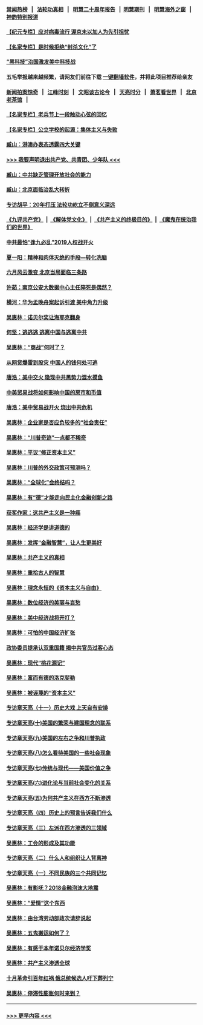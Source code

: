 #### [禁闻热榜](热点新闻.md?=0)  &nbsp;&nbsp;|&nbsp;&nbsp; [法轮功真相](https://github.com/gfw-breaker/truth/blob/master/README.md?=0) &nbsp;&nbsp;|&nbsp;&nbsp; [明慧二十周年报告](https://github.com/gfw-breaker/mh-reports/blob/master/README.md?=0) &nbsp;&nbsp;|&nbsp;&nbsp;[明慧期刊](https://github.com/gfw-breaker/mh-qikan) &nbsp;&nbsp;|&nbsp;&nbsp; [明慧海外之窗](https://github.com/gfw-breaker/mh-news/blob/master/README.md?=0) &nbsp;&nbsp;|&nbsp;&nbsp; [神韵特别报道](https://github.com/gfw-breaker/mh-news/blob/master/shenyun.md?=0)
#### [【纪元专栏】应对病毒流行 渥京未以加人为先引担忧](../pages/nsc423/n11875714.md?t=03051504) 
#### [【名家专栏】是时候拒绝“封杀文化”了](../pages/nsc423/n11814093.md?t=03051504) 
#### [“黑科技”治国激发美中科技战](../pages/nsc423/n11638056.md?t=03051504) 
#### 五毛举报越来越频繁，请网友们前往下载 [一键翻墙软件](https://github.com/gfw-breaker/ssr-accounts)，并将此项目推荐给亲友
#### [新闻拍案惊奇](https://github.com/gfw-breaker/banned-news/blob/master/pages/link4.md) &nbsp;&nbsp;|&nbsp;&nbsp; [江峰时刻](https://github.com/gfw-breaker/banned-news/blob/master/pages/link4.md) &nbsp;&nbsp;|&nbsp;&nbsp; [文昭谈古论今](https://github.com/gfw-breaker/banned-news/blob/master/pages/link4.md) &nbsp;&nbsp;|&nbsp;&nbsp; [天亮时分](https://github.com/gfw-breaker/banned-news/blob/master/pages/link4.md) &nbsp;&nbsp;|&nbsp;&nbsp; [萧茗看世界](https://github.com/gfw-breaker/banned-news/blob/master/pages/link4.md) &nbsp;&nbsp;|&nbsp;&nbsp; [北京老茶馆](https://github.com/gfw-breaker/banned-news/blob/master/pages/link4.md) &nbsp;&nbsp;|&nbsp;&nbsp; 
#### [【名家专栏】老兵节上一段触动心弦的回忆](../pages/nsc423/n11646016.md?t=03051504) 
#### [【名家专栏】公立学校的起源：集体主义与失败](../pages/nsc423/n11601833.md?t=03051504) 
#### [臧山：港澳办表态透露四大关键](../pages/nsc423/n11421628.md?t=03051504) 
#### [>>> 我要声明退出共产党、共青团、少年队 <<<](https://github.com/begood0513/goodnews/blob/master/quit/letter.md) 
#### [臧山：中共缺乏管理开放社会的能力](../pages/nsc423/n11407457.md?t=03051504) 
#### [臧山：北京面临治乱大转折](../pages/nsc423/n11406895.md?t=03051504) 
#### [专访胡平：20年打压 法轮功屹立不倒意义深远](../pages/nsc423/n11398800.md?t=03051504) 
#### [《九评共产党》](https://github.com/begood0513/9ping.md/blob/master/README.md) &nbsp;|&nbsp; [《解体党文化》](../../../../jtdwh.md/blob/master/README.md)  &nbsp;|&nbsp; [《共产主义的终极目的》](../../../../gczydzjmd.md/blob/master/README.md) &nbsp;|&nbsp; [《魔鬼在统治我们的世界》](../../../../mgztzwmdsj.md/blob/master/README.md) 
#### [中共最怕“逢九必乱”2019人权战开火](../pages/nsc423/n11385248.md?t=03051504) 
#### [夏一阳：精神和肉体灭绝的手段—转化洗脑](../pages/nsc423/n11368250.md?t=03051504) 
#### [六月风云激变 北京当局面临三条路](../pages/nsc423/n11313668.md?t=03051504) 
#### [许茹：南京公安大数据中心主任猝死是偶然？](../pages/nsc423/n11064744.md?t=03051504) 
#### [横河：华为孟晚舟案起诉引渡 美中角力升级](../pages/nsc423/n11027230.md?t=03051504) 
#### [吴惠林：诺贝尔奖让海耶克翻身](../pages/nsc423/n10890049.md?t=03051504) 
#### [何坚：逃逃逃 逃离中国与逃离中共](../pages/nsc423/n10592891.md?t=03051504) 
#### [吴惠林：“商战”何时了？](../pages/nsc423/n10573558.md?t=03051504) 
#### [从网贷爆雷到股灾 中国人的钱何处可逃](../pages/nsc423/n10572800.md?t=03051504) 
#### [唐浩：美中交火 隐现中共黑势力混水摸鱼](../pages/nsc423/n10544040.md?t=03051504) 
#### [中美贸易战将如何影响中国的房市和币值](../pages/nsc423/n10543697.md?t=03051504) 
#### [唐浩：美中贸易战开火 烧出中共危机](../pages/nsc423/n10540126.md?t=03051504) 
#### [吴惠林：企业家是否应负较多的“社会责任”](../pages/nsc423/n10535022.md?t=03051504) 
#### [吴惠林：“川普奇迹”一点都不稀奇](../pages/nsc423/n10512808.md?t=03051504) 
#### [吴惠林：平议“修正资本主义”](../pages/nsc423/n10495724.md?t=03051504) 
#### [吴惠林：川普的外交政策可预测吗？](../pages/nsc423/n10462387.md?t=03051504) 
#### [吴惠林：“全球化”会终结吗？](../pages/nsc423/n10452838.md?t=03051504) 
#### [吴惠林：有“德”才能走向民主化金融创新之路](../pages/nsc423/n10432292.md?t=03051504) 
#### [获奖作家：这共产主义是一种癌](../pages/nsc423/n10431541.md?t=03051504) 
#### [吴惠林：经济学是讲道德的](../pages/nsc423/n10398014.md?t=03051504) 
#### [吴惠林：发挥“金融智慧”，让人生更美好](../pages/nsc423/n10375019.md?t=03051504) 
#### [吴惠林：共产主义的真相](../pages/nsc423/n10351394.md?t=03051504) 
#### [吴惠林：重拾古人的智慧](../pages/nsc423/n10337691.md?t=03051504) 
#### [吴惠林：理念永恒的《资本主义与自由》](../pages/nsc423/n10316274.md?t=03051504) 
#### [吴惠林：数位经济的美丽与哀愁](../pages/nsc423/n10292946.md?t=03051504) 
#### [吴惠林：美中经济战将开打？](../pages/nsc423/n10258825.md?t=03051504) 
#### [吴惠林：可怕的中国经济扩张](../pages/nsc423/n10219147.md?t=03051504) 
#### [政协委员提承认双重国籍 揭中共官员过客心态](../pages/nsc423/n10208809.md?t=03051504) 
#### [吴惠林：现代“桃花源记”](../pages/nsc423/n10185234.md?t=03051504) 
#### [吴惠林：富而有德的洛克斐勒](../pages/nsc423/n10142264.md?t=03051504) 
#### [吴惠林：被诬蔑的“资本主义”](../pages/nsc423/n10124816.md?t=03051504) 
#### [专访章天亮（十一）历史大戏 上天自有安排](../pages/nsc423/n10094905.md?t=03051504) 
#### [专访章天亮(十)美国的繁荣与建国理念的联系](../pages/nsc423/n10094899.md?t=03051504) 
#### [专访章天亮(九)美国的左右之争和川普执政](../pages/nsc423/n10094889.md?t=03051504) 
#### [专访章天亮(八)怎么看待美国的一些社会现象](../pages/nsc423/n10094857.md?t=03051504) 
#### [专访章天亮(七)传统与现代——美国价值之争](../pages/nsc423/n10093140.md?t=03051504) 
#### [专访章天亮(六)进化论与当前社会变化的关系](../pages/nsc423/n10092036.md?t=03051504) 
#### [专访章天亮(五)为何共产主义在西方不断渗透](../pages/nsc423/n10083620.md?t=03051504) 
#### [专访章天亮（四）历史上的预言告诉我们什么](../pages/nsc423/n10083606.md?t=03051504) 
#### [专访章天亮（三）左派在西方渗透的三领域](../pages/nsc423/n10081115.md?t=03051504) 
#### [吴惠林：工会的形成及其功能](../pages/nsc423/n10080633.md?t=03051504) 
#### [专访章天亮（二）什么人和组织让人背离神](../pages/nsc423/n10076637.md?t=03051504) 
#### [专访章天亮（一）不同民族的三个共同记忆](../pages/nsc423/n10074188.md?t=03051504) 
#### [吴惠林：有影呒？2018金融泡沫大地震](../pages/nsc423/n10040534.md?t=03051504) 
#### [吴惠林：“爱情”这个东西](../pages/nsc423/n10019423.md?t=03051504) 
#### [吴惠林：由台湾劳动部政次请辞说起](../pages/nsc423/n9979679.md?t=03051504) 
#### [吴惠林：五鬼搬运如何了？](../pages/nsc423/n9925338.md?t=03051504) 
#### [吴惠林：有感于本年诺贝尔经济学奖](../pages/nsc423/n9871883.md?t=03051504) 
#### [吴惠林：共产主义渗透全球](../pages/nsc423/n9812748.md?t=03051504) 
#### [十月革命引百年红祸 俄总统候选人吁下葬列宁](../pages/nsc423/n9810182.md?t=03051504) 
#### [吴惠林：停滞性膨胀何时来到？](../pages/nsc423/n9764136.md?t=03051504) 

----
#### [ >>> 更早内容 <<< ](../indexes/nsc423-earlier.md)
